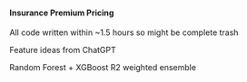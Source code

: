 #### Insurance Premium Pricing

All code written within ~1.5 hours so might be complete trash

Feature ideas from ChatGPT

Random Forest + XGBoost R2 weighted ensemble